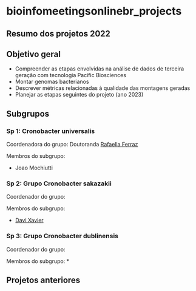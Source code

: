 # bioinfomeetingsonlinebr_projects

## Resumo dos projetos 2022

## Objetivo geral

 * Compreender as etapas envolvidas na análise de dados de terceira geração com tecnologia Pacific Biosciences
 * Montar genomas bacterianos
 * Descrever métricas relacionadas à qualidade das montagens geradas
 * Planejar as etapas seguintes do projeto (ano 2023)

## Subgrupos

### Sp 1: Cronobacter universalis

Coordenadora do grupo: Doutoranda [Rafaella Ferraz](https://github.com/RafaellaFerraz)

Membros do subgrupo:
 * Joao Mochiutti

### Sp 2: Grupo Cronobacter sakazakii

Coordenador do grupo: 

Membros do subgrupo:
 * [Davi Xavier](https://github.com/davixavier528)

### Sp 3: Grupo Cronobacter dublinensis

Coordenador do grupo: 

Membros do subgrupo:
 * 

## Projetos anteriores
